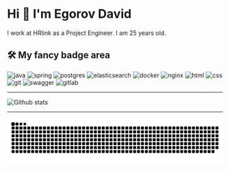 # Hi 👋 I'm Egorov David

I work at HRlink as a Project Engineer. I am 25 years old.

## :hammer_and_wrench: My fancy badge area
![java](https://img.shields.io/badge/java%20-%23007396.svg?&style=for-the-badge&logo=java&logoColor=white) ![spring](https://img.shields.io/badge/spring%20-%236DB33F.svg?&style=for-the-badge&logo=spring&logoColor=white) ![postgres](https://img.shields.io/badge/postgres-%23336791.svg?&style=for-the-badge&logo=postgresql&logoColor=white) ![elasticsearch](https://img.shields.io/badge/elasticsearch-%23005571.svg?&style=for-the-badge&logo=elasticsearch&logoColor=white)  ![docker](https://img.shields.io/badge/docker%20-%232496ED.svg?&style=for-the-badge&logo=docker&logoColor=white) ![nginx](https://img.shields.io/badge/nginx%20-%23269539.svg?&style=for-the-badge&logo=nginx&logoColor=white) ![html](https://img.shields.io/badge/html%20-%23E34F26.svg?&style=for-the-badge&logo=html5&logoColor=white) ![css](https://img.shields.io/badge/css%20-%231572B6.svg?&style=for-the-badge&logo=css3&logoColor=white) ![git](https://img.shields.io/badge/git%20-%23F05032.svg?&style=for-the-badge&logo=git&logoColor=white) ![swagger](https://img.shields.io/badge/swagger-%2385EA2D.svg?&style=for-the-badge&logo=swagger&logoColor=black) ![gitlab](https://img.shields.io/badge/gitlab%20ci%20cd%20-%23FCA121.svg?&style=for-the-badge&logo=GitLab&logoColor=white)

***
![Github stats](https://github-readme-stats.vercel.app/api?username=D1R3kT&show_icons=true&include_all_commits=true&custom_title=Github%20Stats&count_private=true&line_height=20&include_all_commits=true&bg_color=00000000&text_color=777)

***
![github-contribution-grid-snake](https://github.com/Platane/snk/raw/output/github-contribution-grid-snake.svg?user=D1R3kT)
